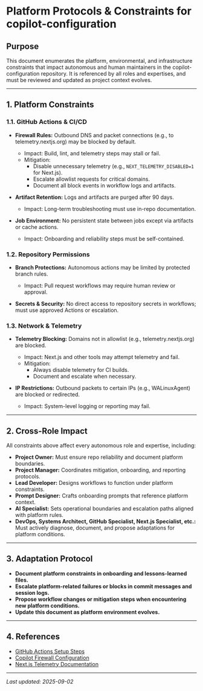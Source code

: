 # Platform Protocols & Constraints for copilot-configuration

## Purpose

This document enumerates the platform, environmental, and infrastructure constraints that impact autonomous and human maintainers in the copilot-configuration repository. It is referenced by all roles and expertises, and must be reviewed and updated as project context evolves.

---

## 1. Platform Constraints

### 1.1. GitHub Actions & CI/CD

- **Firewall Rules:** Outbound DNS and packet connections (e.g., to telemetry.nextjs.org) may be blocked by default.  
  - Impact: Build, lint, and telemetry steps may stall or fail.
  - Mitigation:  
    - Disable unnecessary telemetry (e.g., `NEXT_TELEMETRY_DISABLED=1` for Next.js).
    - Escalate allowlist requests for critical domains.
    - Document all block events in workflow logs and artifacts.

- **Artifact Retention:** Logs and artifacts are purged after 90 days.
  - Impact: Long-term troubleshooting must use in-repo documentation.

- **Job Environment:** No persistent state between jobs except via artifacts or cache actions.
  - Impact: Onboarding and reliability steps must be self-contained.

### 1.2. Repository Permissions

- **Branch Protections:** Autonomous actions may be limited by protected branch rules.
  - Impact: Pull request workflows may require human review or approval.

- **Secrets & Security:** No direct access to repository secrets in workflows; must use approved Actions or escalation.

### 1.3. Network & Telemetry

- **Telemetry Blocking:** Domains not in allowlist (e.g., telemetry.nextjs.org) are blocked.
  - Impact: Next.js and other tools may attempt telemetry and fail.
  - Mitigation:  
    - Always disable telemetry for CI builds.
    - Document and escalate when necessary.

- **IP Restrictions:** Outbound packets to certain IPs (e.g., WALinuxAgent) are blocked or redirected.
  - Impact: System-level logging or reporting may fail.

---

## 2. Cross-Role Impact

All constraints above affect every autonomous role and expertise, including:

- **Project Owner:** Must ensure repo reliability and document platform boundaries.
- **Project Manager:** Coordinates mitigation, onboarding, and reporting protocols.
- **Lead Developer:** Designs workflows to function under platform constraints.
- **Prompt Designer:** Crafts onboarding prompts that reference platform context.
- **AI Specialist:** Sets operational boundaries and escalation paths aligned with platform rules.
- **DevOps, Systems Architect, GitHub Specialist, Next.js Specialist, etc.:** Must actively diagnose, document, and propose adaptations for platform conditions.

---

## 3. Adaptation Protocol

- **Document platform constraints in onboarding and lessons-learned files.**
- **Escalate platform-related failures or blocks in commit messages and session logs.**
- **Propose workflow changes or mitigation steps when encountering new platform conditions.**
- **Update this document as platform environment evolves.**

---

## 4. References

- [GitHub Actions Setup Steps](https://gh.io/copilot/actions-setup-steps)
- [Copilot Firewall Configuration](https://gh.io/copilot/firewall-config)
- [Next.js Telemetry Documentation](https://nextjs.org/telemetry)

---

_Last updated: 2025-09-02_